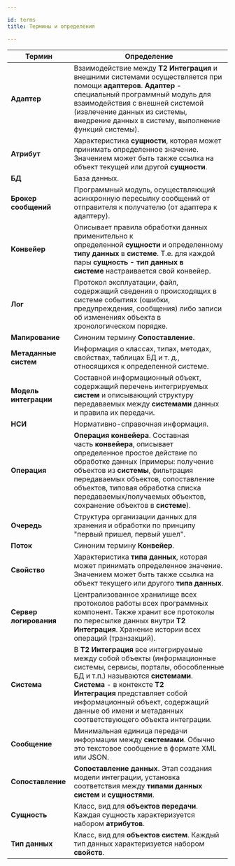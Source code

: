 ```yaml
---

id: terms
title: Термины и определения

---
```


| Термин                | Определение                                                                                                                                                                                                                                                                                                                  |
| --------------------- | ---------------------------------------------------------------------------------------------------------------------------------------------------------------------------------------------------------------------------------------------------------------------------------------------------------------------------- |
| **Адаптер**           | Взаимодействие между **Т2 Интеграция** и внешними системами осуществляется при помощи **адаптеров**. **Адаптер** - специальный программный модуль для взаимодействия с внешней системой (извлечение данных из системы, внедрение данных в систему, выполнение функций системы).                                              |
| **Атрибут**           | Характеристика **сущности**, которая может принимать определенное значение. Значением может быть также ссылка на объект текущей или другой **сущности**.                                                                                                                                                                     |
| **БД**                | База данных.                                                                                                                                                                                                                                                                                                                 |
| **Брокер сообщений**  | Программный модуль, осуществляющий асинхронную пересылку сообщений от отправителя к получателю (от адаптера к адаптеру).                                                                                                                                                                                                     |
| **Конвейер**          | Описывает правила обработки данных применительно к определенной **сущности** и определенному **типу данных** в **системе**. Т.е. для каждой пары **сущность - тип данных в системе** настраивается свой конвейер.                                                                                                            |
| **Лог**               | Протокол эксплуатации, файл, содержащий сведения о происходящих в системе событиях (ошибки, предупреждения, сообщения) либо записи об изменениях объекта в хронологическом порядке.                                                                                                                                          |
| **Мапирование**       | Синоним термину **Сопоставление**.                                                                                                                                                                                                                                                                                           |
| **Метаданные систем** | Информация о классах, типах, методах, свойствах, таблицах БД и т. д., относящихся к определенной системе.                                                                                                                                                                                                                    |
| **Модель интеграции** | Составной информационный объект, содержащий перечень интегрируемых **систем** и описывающий структуру передаваемых между **системами** данных и правила их передачи.                                                                                                                                                         |
| **НСИ**               | Нормативно-справочная информация.                                                                                                                                                                                                                                                                                            |
| **Операция**          | **Операция конвейера**. Составная часть **конвейера**, описывает определенное простое действие по обработке данных (примеры: получение объектов из **системы**, фильтрация передаваемых объектов, сопоставление объектов, типовая обработка списка передаваемых/получаемых объектов, сохранение объектов в **системе**).     |
| **Очередь**           | Структура организации данных для хранения и обработки по принципу "первый пришел, первый ушел".                                                                                                                                                                                                                              |
| **Поток**             | Синоним термину **Конвейер**.                                                                                                                                                                                                                                                                                                |
| **Свойство**          | Характеристика **типа данных**, которая может принимать определенное значение. Значением может быть также ссылка на объект текущего или другого **типа данных**.                                                                                                                                                             |
| **Сервер логирования**| Централизованное хранилище всех протоколов работы всех программных компонент. Также хранит все протоколы по пересылке данных внутри **Т2 Интеграция**. Хранение истории всех операций (транзакций).                                                                                                                          |
| **Система**           | В **Т2 Интеграция** все интегрируемые между собой объекты (информационные системы, сервисы, порталы, обособленные БД и т.п.) называются **системами**. **Система** - в контексте **Т2 Интеграция** представляет собой информационный объект, содержащий данные об имени и метаданных соответствующего объекта интеграции.    |
| **Сообщение**         | Минимальная единица передачи информации между **системами**. Обычно это текстовое сообщение в формате XML или JSON.                                                                                                                                                                                                          |
| **Сопоставление**     | **Сопоставление данных**. Этап создания модели интеграции, установка соответствия между **типами данных систем** и **сущностями**.                                                                                                                                                                                           |
| **Сущность**          | Класс, вид для **объектов передачи**. Каждая сущность характеризуется набором **атрибутов**.                                                                                                                                                                                                                                 |
| **Тип данных**        | Класс, вид для **объектов систем**. Каждый тип данных характеризуется набором **свойств**.                                                                                                                                                                                                                                   |
